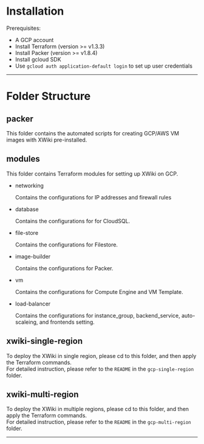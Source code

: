 # Installation

Prerequisites:
- A GCP account
- Install Terraform (version >= v1.3.3)
- Install Packer (version >= v1.8.4)
- Install gcloud SDK
- Use ```gcloud auth application-default login``` to set up user credentials

---

# Folder Structure

## packer

This folder contains the automated scripts for creating GCP/AWS VM images with XWiki pre-installed.

## modules

This folder contains Terraform modules for setting up XWiki on GCP.

- networking

    Contains the configurations for IP addresses and firewall rules

- database

    Contains the configurations for  for CloudSQL.

- file-store

    Contains the configurations for Filestore.

- image-builder

    Contains the configurations for Packer.

- vm

    Contains the configurations for Compute Engine and VM Template.

- load-balancer

    Contains the configurations for instance_group, backend_service, auto-scaleing, and frontends setting.


## xwiki-single-region  
  
To deploy the XWiki in single region, please cd to this folder, and then apply the Terraform commands.  
For detailed instruction, please refer to the ```README``` in the ```gcp-single-region``` folder.  
  
## xwiki-multi-region  
  
To deploy the XWiki in multiple regions, please cd to this folder, and then apply the Terraform commands.  
For detailed instruction, please refer to the ```README``` in the ```gcp-multi-region``` folder.  
  
---
